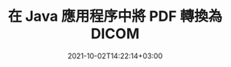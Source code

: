 ---
############################# Static ############################
layout: "autogen-gist"
date: 2021-10-02T14:22:14+03:00
draft: false
path: "zh/total/java/conversion/pdf-to-dicom/"
other_out_formats: "DOC DOCX DOCM DOT DOTX DOTM TXT RTF HTML HTM MHTML MHT XLS XLSX XLSM XLSB XLT XLTX XLTM XLAM CSV TSV DIF SXC FODS PPT PPTX PPTM PPS PPSX PPSM POT POTX POTM ODT OTT OTP ODP ODS EMZ WMZ SVG SVGZ XPS TEX DCM WMF EMF BMP PNG GIF JPEG TIFF ICO WEBP JP2 TGA PSB PSD EPUB MD DICOM FODP JPG"
ad_headline: "將 PDF 轉換為 DICOM | 爪哇"
ad_description: "適用於 Java 應用程序的最準確的 PDF 到 DICOM 文檔轉換解決方案。"

############################# Head ############################
head_title: "在 Java 中將 PDF 轉換為 DICOM – PDF 轉換 API"
head_description: "在 Java 應用程序中將 PDF 轉換為 DICOM。用於 Java 的快速準確的 PDF 到 DICOM 轉換 API，可將 PDF 轉換為文檔、圖像和 100 多種其他文件格式。"

############################# Header ############################
title: "在 Java 應用程序中將 PDF 轉換為 DICOM"
description: "在 Java 應用程序中使用靈活的文檔轉換功能將 PDF 文件轉換為 DICOM，以操縱轉換後的文檔格式的外觀。一次輕鬆轉換整個文檔或根據選擇性頁碼或頁面範圍選擇 PDF 文件的特定頁面，並轉換為各種受支持的文檔格式，例如文字處理文檔、Excel 電子表格、PowerPoint 演示文稿、Photoshop、電子書、網絡和圖像。"

############################# SubMenu ############################
submenu:
    enable: false

############################# Content ############################
content:
    enable: true
    block:
    - title_left: "如何在 Java 中將 PDF 轉換為 DICOM"
      content_left: |
          使用三個簡單的步驟在 Java 中執行 PDF 文件到 DICOM 文件的轉換。使用下面的代碼示例 - 查看轉換後的文檔原樣或將其進一步呈現為 HTML 文件，而無需安裝任何外部軟件。

          -   創建 **Converter** 類的新實例並加載 PDF 文件
          -   為 DICOM 文件類型設置 **ConvertOptions**
          -   調用**Converter**類實例的**Convert**方法轉換為DICOM
          -   設置 HTML 查看器的選項
          -   創建 **Viewer** 對像以將轉換後的 DICOM 視為 HTML
          
      title_right: "下載和安裝說明"
      content_right: |
          您需要 `GroupDocs.Conversion` 和 `GroupDocs.Viewer` 命名空間來在 100 多種文檔和圖像文件格式之間進行轉換，例如 PDF、Microsoft Word、Excel、PowerPoint、Project、Visio、Outlook、HTML 和圖表。 探索 Conholdate.Total 提供的其他 [Office 文檔 Java API](https://products.conholdate.com/total/java/)。
          
          從 [下載](https://downloads.conholdate.com/total/java) 獲取相應的程序集文件或從 [Maven](https://repository.conholdate.com/webapp/#/artifacts/browse/tree/General/repo) 獲取整個包，以將 `Conholdate.Total for Java` 直接添加到您的工作區中。
          
      gisthash: "1b2b5b5a97415ef538ac358347f27174"
      gistfile: "pdf-to-word-conversion-in-java-and-html-viewer.java"

    - title_left: "在 Java 中將 PDF 轉換為 Word 文檔"
      content_left: |
          在基於 Java 的應用程序中，使用 Conholdate.Total API 可以更輕鬆地將 PDF 轉換為 Word 文檔。 PDF 文件可以完美地轉換為 Word (DOCX) 文件，並支持一組額外的文檔格式化功能來自定義輸出文件的佈局以滿足您的需求。您可以輕鬆地編輯轉換後的 Word 文檔中的文本、表格、圖像和列表等內容。

          -   創建 **Converter** 類的新實例並加載 **PDF** 作為輸入文件
          -   將 **WordProcessingConvertOptions** 實例化為轉換選項
          -   調用**Converter**類實例的**Convert**方法轉換為**DOCX**
          
      title_right: "源文件信息提取"
      content_right: |
          文檔信息提取功能不僅可以獲取有關源文檔文件的基本信息，還支持提取一些有價值的文件格式特定信息，例如 Microsoft Project 文件的項目開始和結束日期、PDF 文檔的任何打印限制、包含在 Outlook 數據文件等中的文件夾列表。

          在使用 NetBeans、IntelliJ IDEA 和 Eclipse 等開發環境的同時，在 Windows、Linux 或 macOS 等不同操作系統上轉換流行的文檔文件格式。
          
      gisthash: "1b2b5b5a97415ef538ac358347f27174"
      gistfile: "pdf-to-word-conversion.java"

    - title_left: "在 Java 中將 PDF 轉換為 Excel"
      content_left: |
          使用幾行 Java 代碼將 PDF 轉換為 Excel 電子表格。 PDF 文件的內容被轉換為 Excel 工作表的行和列，可以根據需要輕鬆編輯。 PDF 文件可以轉換為這些電子表格格式（XLS、XLSX、XLSM、XLSB、XLTX、XLT）、OpenDocument（ODS、OTS）和 Apple iWork Numbers。

          -   創建 **Converter** 類的新實例並加載 **PDF** 作為輸入文件
          -   將 **SpreadsheetConvertOptions** 實例化為轉換選項
          -   調用**Converter**類實例的**Convert**方法轉換為**XLSX**
        
      title_right: "緩存轉換後的文檔結果"
      content_right: |
          在某些情況下，轉換後的文檔尺寸較大，轉換需要時間。文檔轉換庫提供緩存功能以有效管理此類情況並加快重複轉換過程。啟用 ICache 接口以使用擴展點與自定義緩存實現一起工作，並根據您的喜好控制緩存轉換。

          轉換結果默認保存到本地驅動器，但任何類型的緩存存儲都可以通過實現適當的接口來支持，例如 Amazon S3、Dropbox、Google Drive、Windows Azure、Reddis 或任何其他接口。
          
      gisthash: "1b2b5b5a97415ef538ac358347f27174"
      gistfile: "pdf-to-excel-conversion.java"

    - title_left: "在 Java 中將 PDF 轉換為 PowerPoint"
      content_left: |
          使用 Conholdate.Total for Java API 可以更快地將 PDF 轉換為 PowerPoint（PPT、PPTX）幻燈片。轉換後，您可以輕鬆地在 Microsoft PowerPoint 中編輯 PowerPoint 演示文稿和幻燈片。

          -   創建 **Converter** 類的新實例並加載 **PDF** 作為輸入文件
          -   將 **PresentationConvertOptions** 實例化為轉換選項
          -   調用**Converter**類實例的**Convert**方法轉換為**PPTX**
          
      title_right: "加載和轉換遠程文檔"
      content_right: |
          使用 Conholdate.Total for Java – 開發人員可以從各種遠程位置和雲文檔存儲資源（如 Amazon S3、Microsoft Azure Blob、FTP、本地磁盤、流或簡單 URL）加載和轉換文檔。您只需指定獲取遠程文檔流的方法，然後將其作為構造函數傳遞給 Converter 類。
          
          [Java PDF 轉換庫](https://products.groupdocs.com/conversion/java/) 還支持在基於 Java 的應用程序中加載和轉換受密碼保護的文檔。
          
      gisthash: "1b2b5b5a97415ef538ac358347f27174"
      gistfile: "pdf-to-powerpoint-conversion.java"

    - title_left: "在 Java 中將 PDF 轉換為圖像"
      content_left: |
          將 PDF 轉換為具有精確圖像質量和分辨率的圖像格式，例如 JPG、PNG、GIF、BMP、TIFF 和許多其他格式。轉換整個 PDF 文件或從一些選定的頁面中選擇以轉換為圖像。

          -   創建 **Converter** 類的新實例並加載 **PDF** 作為輸入文件
          -   聲明 **SavePageStream** 委託將轉換後的文檔頁面保存到流中
          -   通過將 **ImageConvertOptions** 對像傳遞給它，將 **JPG** 指定為所需的輸出格式
          -   調用**Converter**類實例的**Convert**方法轉換為**JPG**
          
      title_right: "向文檔添加文本或圖像水印"
      content_right: |
          準確地將文檔轉換為原始文件，並將文本或圖像水印應用於轉換後的文檔頁面。使用一組水印選項巧妙地標記水印，以管理字體、顏色、寬度、高度、旋轉角度、透明度並將水印放置在文檔頁面的背景中。
          
          在源文件以字節流形式呈現的某些情況下，源文檔格式的自動檢測是檢索文件擴展名本身的另一個有用功能。開發者還可以通過調用 Converter 對象的 **GetPossibleConversions** 方法將一個文檔轉換為另一種文件格式時獲得所有支持的轉換格式的完整列表。
          
      gisthash: "1b2b5b5a97415ef538ac358347f27174"
      gistfile: "pdf-to-image-conversion.java"

############################# About Formats ############################
about_formats:
    enable: false
############################# More Formats ############################
more_formats:
    enable: true
    auto: false
    other_out_formats: DOC DOCX DOCM DOT DOTX DOTM TXT RTF HTML HTM MHTML MHT XLS XLSX XLSM XLSB XLT XLTX XLTM XLAM CSV TSV DIF SXC FODS PPT PPTX PPTM PPS PPSX PPSM POT POTX POTM ODT OTT OTP ODP ODS EMZ WMZ SVG SVGZ XPS TEX DCM WMF EMF BMP PNG GIF JPEG TIFF ICO WEBP JP2 TGA PSB PSD EPUB MD DICOM FODP JPG
############################# Back to top ###############################
back_to_top:
  enable: true
---